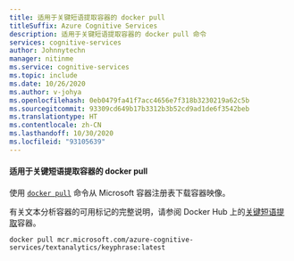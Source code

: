 ```yaml
---
title: 适用于关键短语提取容器的 docker pull
titleSuffix: Azure Cognitive Services
description: 适用于关键短语提取容器的 docker pull 命令
services: cognitive-services
author: Johnnytechn
manager: nitinme
ms.service: cognitive-services
ms.topic: include
ms.date: 10/26/2020
ms.author: v-johya
ms.openlocfilehash: 0eb0479fa41f7acc4656e7f318b3230219a62c5b
ms.sourcegitcommit: 93309cd649b17b3312b3b52cd9ad1de6f3542beb
ms.translationtype: HT
ms.contentlocale: zh-CN
ms.lasthandoff: 10/30/2020
ms.locfileid: "93105639"
---
```

#### <a name="docker-pull-for-the-key-phrase-extraction-container"></a>适用于关键短语提取容器的 docker pull

使用 [`docker pull`](https://docs.docker.com/engine/reference/commandline/pull/) 命令从 Microsoft 容器注册表下载容器映像。

有关文本分析容器的可用标记的完整说明，请参阅 Docker Hub 上的[关键短语提取](https://go.microsoft.com/fwlink/?linkid=2018757)容器。

```
docker pull mcr.microsoft.com/azure-cognitive-services/textanalytics/keyphrase:latest
```

